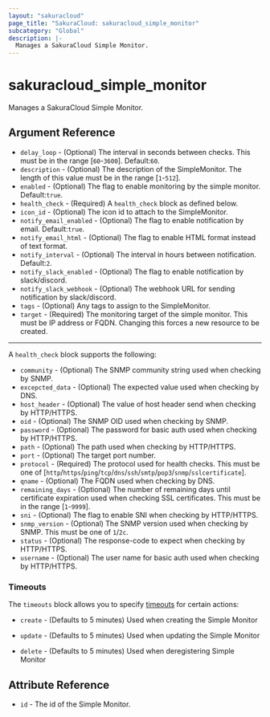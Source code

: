 ```yaml
---
layout: "sakuracloud"
page_title: "SakuraCloud: sakuracloud_simple_monitor"
subcategory: "Global"
description: |-
  Manages a SakuraCloud Simple Monitor.
---
```


# sakuracloud_simple_monitor

Manages a SakuraCloud Simple Monitor.

## Argument Reference

* `delay_loop` - (Optional) The interval in seconds between checks. This must be in the range [`60`-`3600`]. Default:`60`.
* `description` - (Optional) The description of the SimpleMonitor. The length of this value must be in the range [`1`-`512`].
* `enabled` - (Optional) The flag to enable monitoring by the simple monitor. Default:`true`.
* `health_check` - (Required) A `health_check` block as defined below.
* `icon_id` - (Optional) The icon id to attach to the SimpleMonitor.
* `notify_email_enabled` - (Optional) The flag to enable notification by email. Default:`true`.
* `notify_email_html` - (Optional) The flag to enable HTML format instead of text format.
* `notify_interval` - (Optional) The interval in hours between notification. Default:`2`.
* `notify_slack_enabled` - (Optional) The flag to enable notification by slack/discord.
* `notify_slack_webhook` - (Optional) The webhook URL for sending notification by slack/discord.
* `tags` - (Optional) Any tags to assign to the SimpleMonitor.
* `target` - (Required) The monitoring target of the simple monitor. This must be IP address or FQDN. Changing this forces a new resource to be created.


---

A `health_check` block supports the following:

* `community` - (Optional) The SNMP community string used when checking by SNMP.
* `excepcted_data` - (Optional) The expected value used when checking by DNS.
* `host_header` - (Optional) The value of host header send when checking by HTTP/HTTPS.
* `oid` - (Optional) The SNMP OID used when checking by SNMP.
* `password` - (Optional) The password for basic auth used when checking by HTTP/HTTPS.
* `path` - (Optional) The path used when checking by HTTP/HTTPS.
* `port` - (Optional) The target port number.
* `protocol` - (Required) The protocol used for health checks. This must be one of [`http`/`https`/`ping`/`tcp`/`dns`/`ssh`/`smtp`/`pop3`/`snmp`/`sslcertificate`].
* `qname` - (Optional) The FQDN used when checking by DNS.
* `remaining_days` - (Optional) The number of remaining days until certificate expiration used when checking SSL certificates. This must be in the range [`1`-`9999`].
* `sni` - (Optional) The flag to enable SNI when checking by HTTP/HTTPS.
* `snmp_version` - (Optional) The SNMP version used when checking by SNMP. This must be one of `1`/`2c`.
* `status` - (Optional) The response-code to expect when checking by HTTP/HTTPS.
* `username` - (Optional) The user name for basic auth used when checking by HTTP/HTTPS.


### Timeouts

The `timeouts` block allows you to specify [timeouts](https://www.terraform.io/docs/configuration/resources.html#operation-timeouts) for certain actions:

* `create` - (Defaults to 5 minutes) Used when creating the Simple Monitor


* `update` - (Defaults to 5 minutes) Used when updating the Simple Monitor

* `delete` - (Defaults to 5 minutes) Used when deregistering Simple Monitor



## Attribute Reference

* `id` - The id of the Simple Monitor.




